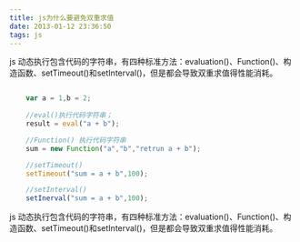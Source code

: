 ```yaml
---
title: js为什么要避免双重求值
date: 2013-01-12 23:36:50
tags: js
---
```


js 动态执行包含代码的字符串，有四种标准方法：evaluation()、Function()、构造函数、setTimeout()和setInterval()，但是都会导致双重求值得性能消耗。

<!-- more -->

```javascript

	var a = 1,b = 2;
	
	//eval()执行代码字符串；
	result = eval("a + b");

	//Function() 执行代码字符串
	sum = new Function("a","b","retrun a + b");

	//setTimeout()
	setTimeout("sum = a + b",100);

	//setInterval()
	setInerval("sum = a + b",100);

```

js 动态执行包含代码的字符串，有四种标准方法：evaluation()、Function()、构造函数、setTimeout()和setInterval()，但是都会导致双重求值得性能消耗。